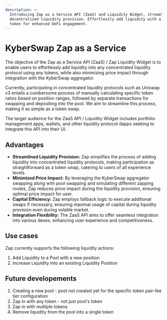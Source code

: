 ```yaml
---
description: >-
  Introducing Zap as a Service API (ZaaS) and Liquidity Widget, streamlining
  decentralized liquidity provision. Effortlessly add liquidity with a single
  token for enhanced DeFi engagement.
---
```


# KyberSwap Zap as a Service

The objective of the Zap as a Service API (ZaaS) / Zap Liquidity Widget is to enable users to effortlessly add liquidity into any concentrated liquidity protocol using any tokens, while also minimizing price impact through integration with the KyberSwap aggregator.

Currently, participating in concentrated liquidity protocols such as Uniswap v3 entails a cumbersome process of manually calculating specific token ratios based on position ranges, followed by separate transactions for swapping and depositing into the pool. We aim to streamline this process, making it as simple as a token swap.

The target audience for the ZaaS API / Liquidity Widget includes portfolio management apps, wallets, and other liquidity protocol dapps seeking to integrate this API into their UI.

## Advantages

* **Streamlined Liquidity Provision:** Zap simplifies the process of adding liquidity into concentrated liquidity protocols, making participation as straightforward as a token swap, catering to users of all experience levels.
* **Minimized Price Impact:** By leveraging the KyberSwap aggregator swapping along with pool swapping and simulating different zapping routes, Zap reduces price impact during the liquidity provision, ensuring optimal price impact for user.
* **Capital Efficiency:** Zap employs fallback logic to execute additional swaps if necessary, ensuring maximal usage of capital during liquidity provision even during volatile market.
* **Integration Flexibility:** The ZaaS API aims to offer seamless integration into various dexes, enhancing user experience and competitiveness.

## Use cases

Zap currently supports the following liquidity actions:

1. Add Liquidity to a Pool with a new position
2. Increase Liquidity into an existing Liquidity Position

## Future developements

1. Creating a new pool - pool not created yet for the specific token pair-fee tier configuration
2. Zap in with any token - not just pool's token
3. Zap in with multiple tokens
4. Remove liquidity from the pool into a single token
